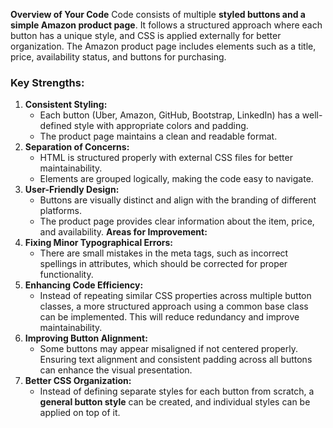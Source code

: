 **Overview of Your Code**
Code consists of multiple **styled buttons and a simple Amazon product page**. It follows a structured approach where each button has a unique style, and CSS is applied externally for better organization. The Amazon product page includes elements such as a title, price, availability status, and buttons for purchasing.
### **Key Strengths:**
1. **Consistent Styling:**
   - Each button (Uber, Amazon, GitHub, Bootstrap, LinkedIn) has a well-defined style with appropriate colors and padding.
   - The product page maintains a clean and readable format.
2. **Separation of Concerns:**
   - HTML is structured properly with external CSS files for better maintainability.
   - Elements are grouped logically, making the code easy to navigate.
3. **User-Friendly Design:**
   - Buttons are visually distinct and align with the branding of different platforms.
   - The product page provides clear information about the item, price, and availability.
**Areas for Improvement:**
1. **Fixing Minor Typographical Errors:**
   - There are small mistakes in the meta tags, such as incorrect spellings in attributes, which should be corrected for proper functionality.
2. **Enhancing Code Efficiency:**
   - Instead of repeating similar CSS properties across multiple button classes, a more structured approach using a common base class can be implemented. This will reduce redundancy and improve maintainability.
3. **Improving Button Alignment:**
   - Some buttons may appear misaligned if not centered properly. Ensuring text alignment and consistent padding across all buttons can enhance the visual presentation.
4. **Better CSS Organization:**
   - Instead of defining separate styles for each button from scratch, a **general button style** can be created, and individual styles can be applied on top of it.